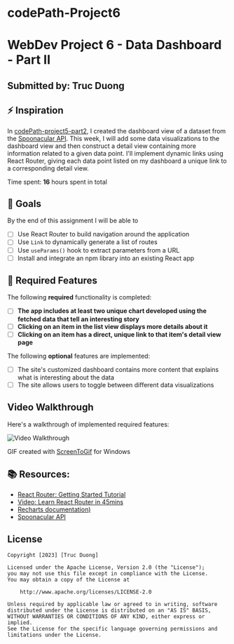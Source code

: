 # codePath-Project6
# WebDev Project 6 - Data Dashboard - Part II

## Submitted by: **Truc Duong**

## ⚡️ Inspiration 
In [codePath-project5-part2](https://github.com/trucdg/codePath-project5-part2), I created the dashboard view of a dataset from the [Spoonacular API](https://spoonacular.com/food-api/docs).
This week, I will add some data visualizations to the dashboard view and then construct a detail view containing more information related to a given data point.
I'll implement dynamic links using React Router, giving each data point listed on my dashboard a unique link to a corresponding detail view.

Time spent: **16** hours spent in total

## 🎯 Goals
By the end of this assignment I will be able to
- [ ] Use React Router to build navigation around the application
- [ ] Use `Link` to dynamically generate a list of routes
- [ ] Use `useParams()` hook to extract parameters from a URL
- [ ] Install and integrate an npm library into an existing React app

## 👀 Required Features

The following **required** functionality is completed:

- [ ] **The app includes at least two unique chart developed using the fetched data that tell an interesting story**
- [ ] **Clicking on an item in the list view displays more details about it**
- [ ] **Clicking on an item has a direct, unique link to that item's detail view page**

The following **optional** features are implemented:

- [ ] The site's customized dashboard contains more content that explains what is interesting about the data
- [ ] The site allows users to toggle between different data visualizations

## Video Walkthrough

Here's a walkthrough of implemented required features:

<img src='' title='Video Walkthrough' width='' alt='Video Walkthrough' />

<!-- Replace this with whatever GIF tool you used! -->
GIF created with [ScreenToGif](https://www.screentogif.com/) for Windows
<!-- Recommended tools:
[Kap](https://getkap.co/) for macOS
[ScreenToGif](https://www.screentogif.com/) for Windows
[peek](https://github.com/phw/peek) for Linux. -->

## 📚 Resources:
- [React Router: Getting Started Tutorial](https://reactrouter.com/en/v6.3.0/getting-started/tutorial)
- [Video: Learn React Router in 45mins](http://courses.codepath.org/course_videos/web102/youtube/Ul3y1LXxzdU?title=Video%3A+Learn+React+Router+v6+In+45+Minutes) 
- [Recharts documentation)](https://recharts.org/en-US/)
- [Spoonacular API](https://spoonacular.com/food-api/docs)

## License

    Copyright [2023] [Truc Duong]

    Licensed under the Apache License, Version 2.0 (the "License");
    you may not use this file except in compliance with the License.
    You may obtain a copy of the License at

        http://www.apache.org/licenses/LICENSE-2.0

    Unless required by applicable law or agreed to in writing, software
    distributed under the License is distributed on an "AS IS" BASIS,
    WITHOUT WARRANTIES OR CONDITIONS OF ANY KIND, either express or implied.
    See the License for the specific language governing permissions and
    limitations under the License.
